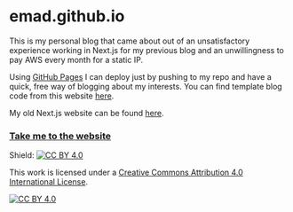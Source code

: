 # emad.github.io

This is my personal blog that came about out of an unsatisfactory experience working in Next.js for my previous blog and an unwillingness to pay AWS every month for a static IP. 

Using [GitHub Pages](https://pages.github.com/)
I can deploy just by pushing to my repo and have a quick, free way of blogging about my interests. You can find template blog code from this website [here](https://github.com/emad-siddiq/emad-siddiq.github.io/tree/main/static/html/blogs/template).


My old Next.js website can be found [here](https://github.com/emad-siddiq/personal_website). 

### [Take me to the website](https://emad-siddiq.github.io)

Shield: [![CC BY 4.0][cc-by-shield]][cc-by]

This work is licensed under a
[Creative Commons Attribution 4.0 International License][cc-by].

[![CC BY 4.0][cc-by-image]][cc-by]

[cc-by]: http://creativecommons.org/licenses/by/4.0/
[cc-by-image]: https://i.creativecommons.org/l/by/4.0/88x31.png
[cc-by-shield]: https://img.shields.io/badge/License-CC%20BY%204.0-lightgrey.svg
